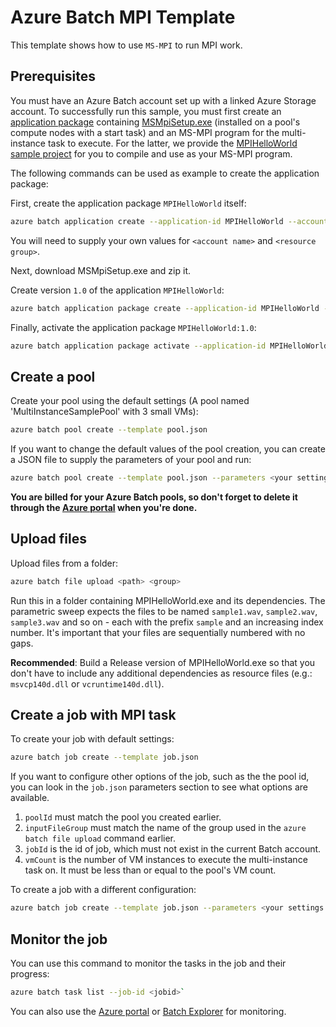 # Azure Batch MPI Template
This template shows how to use `MS-MPI` to run MPI work.

## Prerequisites
You must have an Azure Batch account set up with a linked Azure Storage account.
To successfully run this sample, you must first create an [application package](https://docs.microsoft.com/azure/batch/batch-application-packages) containing [MSMpiSetup.exe](https://msdn.microsoft.com/library/bb524831.aspx) (installed on a pool's compute nodes with a start task) and an MS-MPI program for the multi-instance task to execute. For the latter, we provide the [MPIHelloWorld sample project](https://github.com/Azure/azure-batch-samples/tree/master/CSharp/ArticleProjects/MultiInstanceTasks/MPIHelloWorld) for you to compile and use as your MS-MPI program.

The following commands can be used as example to create the application package:

First, create the application package `MPIHelloWorld` itself:

```bash
azure batch application create --application-id MPIHelloWorld --account-name <account name> --resource-group <resource group>
```
You will need to supply your own values for `<account name>` and `<resource group>`.

Next, download MSMpiSetup.exe and zip it.

Create version `1.0` of the application `MPIHelloWorld`:

```bash
azure batch application package create --application-id MPIHelloWorld --version 1.0 --account-name <account name> --resource-group <resource group> --package-file <the local path to zip file>
```

Finally, activate the application package `MPIHelloWorld:1.0`:

```bash
azure batch application package activate --application-id MPIHelloWorld --version 1.0 --account-name <account name> --resource-group <resource group> --format zip
```

## Create a pool
Create your pool using the default settings (A pool named 'MultiInstanceSamplePool' with 3 small VMs):

```bash
azure batch pool create --template pool.json
```

If you want to change the default values of the pool creation, you can create a JSON file to supply the parameters of your pool and run:

```bash
azure batch pool create --template pool.json --parameters <your settings JSON file>
```

**You are billed for your Azure Batch pools, so don't forget to delete it through the [Azure portal](https://portal.azure.com) when you're done.** 

## Upload files

Upload files from a folder:

```bash
azure batch file upload <path> <group>
```

Run this in a folder containing MPIHelloWorld.exe and its dependencies. The parametric sweep expects the files to be named `sample1.wav`, `sample2.wav`, `sample3.wav` and so on - each with the prefix `sample` and an increasing index number. It's important that your files are sequentially numbered with no gaps.

**Recommended**: Build a Release version of MPIHelloWorld.exe so that you don't have to include any additional dependencies as resource files (e.g.: `msvcp140d.dll` or `vcruntime140d.dll`).

## Create a job with MPI task

To create your  job with default settings:

```bash
azure batch job create --template job.json
```

If you want to configure other options of the job, such as the the pool id, you can look in the `job.json` parameters section to see what options are available.

1. `poolId` must match the pool you created earlier.
2. `inputFileGroup` must match the name of the group used in the `azure batch file upload` command earlier.
3. `jobId` is the id of job, which must not exist in the current Batch account.
4. `vmCount` is the number of VM instances to execute the multi-instance task on.  It must be less than or equal to the pool's VM count.

To create a job with a different configuration: 

```bash
azure batch job create --template job.json --parameters <your settings JSON file>
```

## Monitor the job

You can use this command to monitor the tasks in the job and their progress:
``` bash
azure batch task list --job-id <jobid>`
```
You can also use the [Azure portal](https://portal.azure.com) or [Batch Explorer](https://github.com/Azure/azure-batch-samples/tree/master/CSharp/BatchExplorer) for monitoring.
